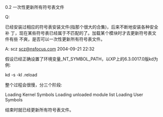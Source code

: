 0.2 一次性更新所有符号表文件

Q:

已经安装过相应的符号表安装文件(指那个很大的合集)，后来不断地安装各种安全补
丁，现在某些符号表已经属于不匹配的了。加载某个模块时才去更新符号表文件有些
不爽，是否可以一次性更新所有符号表文件。

A: scz <scz@nsfocus.com> 2004-09-21 22:32

假设已经正确设置了环境变量_NT_SYMBOL_PATH，以XP上的6.3.0017.0版kd为例:

kd -s -kl
.reload

整个过程会很慢，分三个阶段:

Loading Kernel Symbols
Loading unloaded module list
Loading User Symbols

结束时就已经更新所有符号表文件。